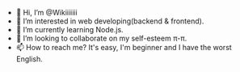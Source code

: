 - 👋 Hi, I’m @Wikiiiiiii
- 👀 I’m interested in web developing(backend & frontend).
- 🌱 I’m currently learning Node.js.
- 💞️ I’m looking to collaborate on my self-esteem π-π.
- 📫 How to reach me? It's easy, I'm beginner and I have the worst English.

<!---
Wikiiiiiii/Wikiiiiiii is a ✨ special ✨ repository because its `README.md` (this file) appears on your GitHub profile.
You can click the Preview link to take a look at your changes.
--->

